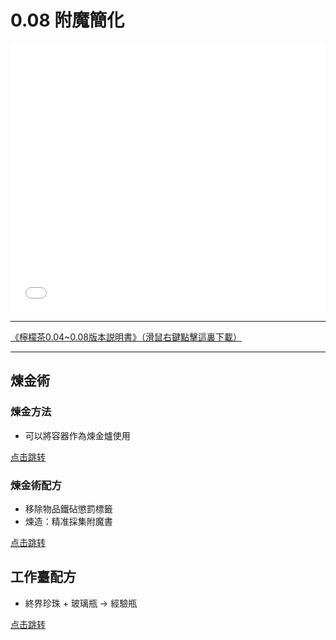 # 0.08 附魔簡化

<iframe id=sbrxp src="//player.bilibili.com/player.html?aid=211105759&bvid=BV1Ua41117nj&cid=494937320&page=1" scrolling="no" border="0" frameborder="no" framespacing="0" allowfullscreen="true" style="width: 640px; height: 430px; max-width: 100%"> </iframe> 

---

<a href="/zh/assets/files/LemonTea_v0.08_zh.pdf" download>《檸檬茶0.04~0.08版本説明書》（滑鼠右鍵點擊這裏下載）</a>

---

## 煉金術

### 煉金方法

* 可以將容器作為煉金爐使用

[点击跳转](../lian-jin-shu-pei-fang/shi-yong-lian-jin-shu.md)

### 煉金術配方

* 移除物品鐵砧懲罰標籤
* 煉造：精准採集附魔書

[点击跳转](../lian-jin-shu-pei-fang/lian-hua-fu-mo.md)
 

## 工作臺配方

* 終界珍珠 + 玻璃瓶 → 經驗瓶

[点击跳转](../gong-zuo-tai-pei-fang/he-cheng-za-xiang.md)
